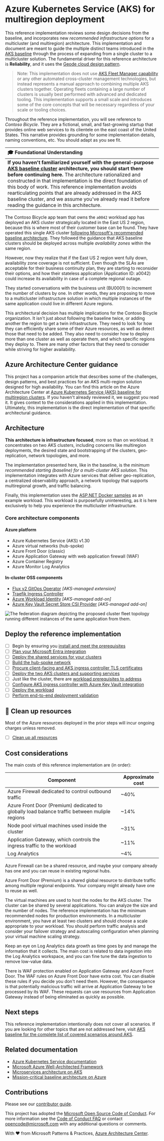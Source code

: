 # Azure Kubernetes Service (AKS) for multiregion deployment

This reference implementation reviews some design decisions from the baseline, and incorporates new *recommended infrastructure options* for a multicluster (and multiregion) architecture. This implementation and document are meant to guide the multiple distinct teams introduced in the [AKS baseline](https://github.com/mspnp/aks-baseline) through the process of expanding from a single cluster to a multicluster solution. The fundamental driver for this reference architecture is **Reliability**, and it uses the [Geode cloud design pattern](https://learn.microsoft.com/azure/architecture/patterns/geodes).

> Note: This implementation does not use [AKS Fleet Manager capability](https://learn.microsoft.com/azure/kubernetes-fleet/) or any other automated cross-cluster management technologies, but instead represents a manual approach to combining multiple AKS clusters together. Operating fleets containing a large number of clusters is usually best performed with advanced and dedicated tooling. This implementation supports a small scale and introduces some of the core concepts that will be necessary regardless of your scale or tooling choices.

Throughout the reference implementation, you will see reference to _Contoso Bicycle_. They are a fictional, small, and fast-growing startup that provides online web services to its clientele on the east coast of the United States. This narrative provides grounding for some implementation details, naming conventions, etc. You should adapt as you see fit.

| 🎓 Foundational Understanding                                                                                                                                                                                                                                                                                                                                                                                                           |
| :-------------------------------------------------------------------------------------------------------------------------------------------------------------------------------------------------------------------------------------------------------------------------------------------------------------------------------------------------------------------------------------------------------------------------------------- |
| **If you haven't familiarized yourself with the general-purpose [AKS baseline cluster](https://github.com/mspnp/aks-baseline) architecture, you should start there before continuing here.** The architecture rationalized and constructed in that implementation is the direct foundation of this body of work. This reference implementation avoids rearticulating points that are already addressed in the AKS baseline cluster, and we assume you've already read it before reading the guidance in this architecture. |

The Contoso Bicycle app team that owns the `a0042` workload app has deployed an AKS cluster strategically located in the East US 2 region, because this is where most of their customer base can be found. They have operated this single AKS cluster [following Microsoft's recommended baseline architecture](https://learn.microsoft.com/azure/architecture/reference-architectures/containers/aks/baseline-aks). They followed the guidance that AKS baseline clusters should be deployed across multiple *availability zones* within the same region.

However, now they realize that if the East US 2 region went fully down, availability zone coverage is not sufficient. Even though the SLAs are acceptable for their business continuity plan, they are starting to reconsider their options, and how their stateless application (Application ID: a0042) could increase its availability in case of a complete regional outage.

They started conversations with the business unit (BU0001) to increment the number of clusters by one. In other words, they are proposing to move to a multicluster infrastructure solution in which multiple instances of the same application could live in different Azure regions.

This architectural decision has multiple implications for the Contoso Bicycle organization. It isn't just about following the baseline twice, or adding another the region to get a twin infrastructure. They need to look for how they can efficiently share some of their Azure resources, as well as detect those that need to be added. They also need to consider how to deploy more than one cluster as well as operate them, and which specific regions they deploy to. There are many other factors that they need to consider while striving for higher availability.

## Azure Architecture Center guidance

This project has a companion article that describes some of the challenges, design patterns, and best practices for an AKS multi-region solution designed for high availability. You can find this article on the Azure Architecture Center at [Azure Kubernetes Service (AKS) baseline for multiregion clusters](https://aka.ms/architecture/aks-baseline-multi-region). If you haven't already reviewed it, we suggest you read it. It gives context to the considerations applied in this implementation. Ultimately, this implementation is the direct implementation of that specific architectural guidance.

## Architecture

**This architecture is infrastructure focused**, more so than on workload. It concentrates on two AKS clusters, including concerns like multiregion deployments, the desired state and bootstrapping of the clusters, geo-replication, network topologies, and more.

The implementation presented here, like in the baseline, is the *minimum recommended starting (baseline) for a multi-cluster AKS solution*. This implementation integrates with Azure services that deliver geo-replication, a centralized observability approach, a network topology that supports multiregional growth, and traffic balancing.

Finally, this implementation uses the [ASP.NET Docker samples](https://github.com/dotnet/dotnet-docker/tree/main/samples/aspnetapp) as an example workload. This workload is purposefully uninteresting, as it is here exclusively to help you experience the multicluster infrastructure.

### Core architecture components

#### Azure platform

- Azure Kubernetes Service (AKS) v1.30
- Azure virtual networks (hub-spoke)
- Azure Front Door (classic)
- Azure Application Gateway with web application firewall (WAF)
- Azure Container Registry
- Azure Monitor Log Analytics

#### In-cluster OSS components

- [Flux v2 GitOps Operator](https://fluxcd.io) *[AKS-managed extension]*
- [Traefik Ingress Controller](https://doc.traefik.io/traefik/v3.1/routing/providers/kubernetes-ingress/)
- [Azure Workload Identity](https://github.com/Azure/azure-workload-identity) *[AKS-managed add-on]*
- [Azure Key Vault Secret Store CSI Provider](https://github.com/Azure/secrets-store-csi-driver-provider-azure) *[AKS-managed add-on]*

![The federation diagram depicting the proposed cluster fleet topology running different instances of the same application from them.](./docs/deploy/images/aks-baseline-multi-cluster.png)

## Deploy the reference implementation

- [ ] Begin by ensuring you [install and meet the prerequisites](./docs/deploy/01-prerequisites.md)
- [ ] [Plan your Microsoft Entra integration](./docs/deploy/02-auth.md)
- [ ] [Deploy the shared services for your clusters](./docs/deploy/03-cluster-prerequisites.md)
- [ ] [Build the hub-spoke network](./docs/deploy/04-networking.md)
- [ ] [Procure client-facing and AKS ingress controller TLS certificates](./docs/deploy/05-ca-certificates.md)
- [ ] [Deploy the two AKS clusters and supporting services](./docs/deploy/06-aks-cluster.md)
- [ ] Just like the cluster, there are [workload prerequisites to address](./docs/deploy/07-workload-prerequisites.md)
- [ ] [Configure AKS ingress controller with Azure Key Vault integration](./docs/deploy/08-secret-managment-and-ingress-controller.md)
- [ ] [Deploy the workload](./docs/deploy/09-workload.md)
- [ ] [Perform end-to-end deployment validation](./docs/deploy/10-validation.md)

## :broom: Clean up resources

Most of the Azure resources deployed in the prior steps will incur ongoing charges unless removed.

- [ ] [Clean up all resources](./docs/deploy/11-cleanup.md)

## Cost considerations

The main costs of this reference implementation are (in order):

| Component | Approximate cost |
|-|-|
| Azure Firewall dedicated to control outbound traffic | ~40% |
| Azure Front Door (Premium) dedicated to globally load balance traffic between muliple regions | ~14% |
| Node pool virtual machines used inside the cluster | ~31% |
| Application Gateway, which controls the ingress traffic to the workload | ~11% |
| Log Analytics | ~4% |

Azure Firewall can be a shared resource, and maybe your company already has one and you can reuse in existing regional hubs.

Azure Front Door (Premium) is a shared global resource to distribute traffic among multiple regional endpoints. Your company might already have one to reuse as well.

The virtual machines are used to host the nodes for the AKS cluster. The cluster can be shared by several applications. You can analyze the size and the number of nodes. The reference implementation has the minimum recommended nodes for production environments. In a multicluster environment, you have at least two clusters and should choose a scale appropriate to your workload. You should perform traffic analysis and consider your failover strategy and autoscaling configuration when planning your virtual machine scaling strategy.

Keep an eye on Log Analytics data growth as time goes by and manage the information that it collects. The main cost is related to data ingestion into the Log Analytics workspace, and you can fine tune the data ingestion to remove low-value data.

There is WAF protection enabled on Application Gateway and Azure Front Door. The WAF rules on Azure Front Door have extra cost. You can disable these rules if you decide you don't need them. However, the consequence is that potentially malicious traffic will arrive at Application Gateway to be processed by its WAF. These requests can use resources from Application Gateway instead of being eliminated as quickly as possible.

## Next steps

This reference implementation intentionally does not cover all scenarios. If you are looking for other topics that are not addressed here, visit [AKS baseline for the complete list of covered scenarios around AKS](https://github.com/mspnp/aks-baseline#advanced-topics).

## Related documentation

- [Azure Kubernetes Service documentation](https://learn.microsoft.com/azure/aks/)
- [Microsoft Azure Well-Architected Framework](https://learn.microsoft.com/azure/well-architected/)
- [Microservices architecture on AKS](https://learn.microsoft.com/azure/architecture/reference-architectures/containers/aks-microservices/aks-microservices)
- [Mission-critical baseline architecture on Azure](https://learn.microsoft.com/azure/architecture/reference-architectures/containers/aks-mission-critical/mission-critical-intro)

## Contributions

Please see our [contributor guide](./CONTRIBUTING.md).

This project has adopted the [Microsoft Open Source Code of Conduct](https://opensource.microsoft.com/codeofconduct/). For more information see the [Code of Conduct FAQ](https://opensource.microsoft.com/codeofconduct/faq/) or contact <opencode@microsoft.com> with any additional questions or comments.

With :heart: from Microsoft Patterns & Practices, [Azure Architecture Center](https://aka.ms/architecture).
